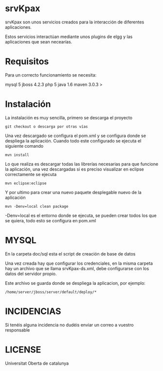 # srvKpax

srvKpax son unos servicios creados para la interacción de diferentes aplicaciones.

Estos servicios interactúan mediante unos plugins de elgg y las aplicaciones que sean necearías.

# Requisitos

Para un correcto funcionamiento se necesita:

mysql 5
jboss 4.2.3
php 5
java 1.6
maven 3.0.3 >

# Instalación

La instalación es muy sencilla, primero se descarga el proyecto

    git checkout o descarga por otras vías 
    
Una vez descargado se configura el pom.xml y se configura donde se despliega la aplicación. Cuando todo este configurado se ejecuta el siguiente comando

	mvn install

Lo que realiza es descargar todas las librerías necesarias para que funcione la aplicación, una vez descargadas  si es preciso visualizar en eclipse correctamente se ejecuta

	mvn eclipse:eclipse

Y por ultimo para crear una nuevo paquete desplegable nuevo de la aplicación

	mvn -Denv=local clean package

-Denv=local es el entorno donde se ejecuta, se pueden crear todos los que se quiera, todo esto se configura en pom.xml

# MYSQL

En la carpeta doc/sql esta el script de creación de base de datos

Una vez creada hay que configurar los credenciales, en la misma carpeta hay un archivo que se llama srvKpax-ds.xml, debe configurarse con los datos del servidor propio.

Este archivo se guarda donde se despliega la aplicacion, por ejemplo:

	/home/server/jboss/server/default/deploy/*

# INCIDENCIAS

Si tenéis alguna incidencia no dudéis enviar un correo a vuestro responsable

# LICENSE

Universitat Oberta de catalunya